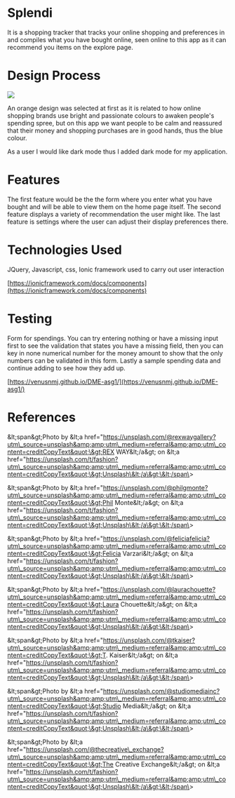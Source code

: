 # Splendi

It is a shopping tracker that tracks your online shopping and preferences in and compiles what you have bought online, seen online to this app as it can recommend you items on the explore page.

# Design Process

![](RackMultipart20201213-4-erc4w3_html_593bb3a6c50eb790.png)

An orange design was selected at first as it is related to how online shopping brands use bright and passionate colours to awaken people&#39;s spending spree, but on this app we want people to be calm and reassured that their money and shopping purchases are in good hands, thus the blue colour.

As a user I would like dark mode thus I added dark mode for my application.

# Features

The first feature would be the the form where you enter what you have bought and will be able to view them on the home page itself. The second feature displays a variety of recommendation the user might like. The last feature is settings where the user can adjust their display preferences there.

# Technologies Used

JQuery, Javascript, css, Ionic framework used to carry out user interaction

[https://ionicframework.com/docs/components](https://ionicframework.com/docs/components)

# Testing

Form for spendings. You can try entering nothing or have a missing input first to see the validation that states you have a missing field, then you can key in none numerical number for the money amount to show that the only numbers can be validated in this form. Lastly a sample spending data and continue adding to see how they add up.

[https://venusnmj.github.io/DME-asg1/](https://venusnmj.github.io/DME-asg1/)

#

# References

\&lt;span\&gt;Photo by \&lt;a href=&quot;https://unsplash.com/@rexwaygallery?utm\_source=unsplash&amp;amp;utm\_medium=referral&amp;amp;utm\_content=creditCopyText&quot;\&gt;REX WAY\&lt;/a\&gt; on \&lt;a href=&quot;https://unsplash.com/t/fashion?utm\_source=unsplash&amp;amp;utm\_medium=referral&amp;amp;utm\_content=creditCopyText&quot;\&gt;Unsplash\&lt;/a\&gt;\&lt;/span\&gt;

\&lt;span\&gt;Photo by \&lt;a href=&quot;https://unsplash.com/@philgmonte?utm\_source=unsplash&amp;amp;utm\_medium=referral&amp;amp;utm\_content=creditCopyText&quot;\&gt;Phil Monte\&lt;/a\&gt; on \&lt;a href=&quot;https://unsplash.com/t/fashion?utm\_source=unsplash&amp;amp;utm\_medium=referral&amp;amp;utm\_content=creditCopyText&quot;\&gt;Unsplash\&lt;/a\&gt;\&lt;/span\&gt;

\&lt;span\&gt;Photo by \&lt;a href=&quot;https://unsplash.com/@feliciafelicia?utm\_source=unsplash&amp;amp;utm\_medium=referral&amp;amp;utm\_content=creditCopyText&quot;\&gt;Felicia Varzari\&lt;/a\&gt; on \&lt;a href=&quot;https://unsplash.com/t/fashion?utm\_source=unsplash&amp;amp;utm\_medium=referral&amp;amp;utm\_content=creditCopyText&quot;\&gt;Unsplash\&lt;/a\&gt;\&lt;/span\&gt;

\&lt;span\&gt;Photo by \&lt;a href=&quot;https://unsplash.com/@laurachouette?utm\_source=unsplash&amp;amp;utm\_medium=referral&amp;amp;utm\_content=creditCopyText&quot;\&gt;Laura Chouette\&lt;/a\&gt; on \&lt;a href=&quot;https://unsplash.com/t/fashion?utm\_source=unsplash&amp;amp;utm\_medium=referral&amp;amp;utm\_content=creditCopyText&quot;\&gt;Unsplash\&lt;/a\&gt;\&lt;/span\&gt;

\&lt;span\&gt;Photo by \&lt;a href=&quot;https://unsplash.com/@tkaiser?utm\_source=unsplash&amp;amp;utm\_medium=referral&amp;amp;utm\_content=creditCopyText&quot;\&gt;T. Kaiser\&lt;/a\&gt; on \&lt;a href=&quot;https://unsplash.com/t/fashion?utm\_source=unsplash&amp;amp;utm\_medium=referral&amp;amp;utm\_content=creditCopyText&quot;\&gt;Unsplash\&lt;/a\&gt;\&lt;/span\&gt;

\&lt;span\&gt;Photo by \&lt;a href=&quot;https://unsplash.com/@studiomediainc?utm\_source=unsplash&amp;amp;utm\_medium=referral&amp;amp;utm\_content=creditCopyText&quot;\&gt;Studio Media\&lt;/a\&gt; on \&lt;a href=&quot;https://unsplash.com/t/fashion?utm\_source=unsplash&amp;amp;utm\_medium=referral&amp;amp;utm\_content=creditCopyText&quot;\&gt;Unsplash\&lt;/a\&gt;\&lt;/span\&gt;

\&lt;span\&gt;Photo by \&lt;a href=&quot;https://unsplash.com/@thecreative\_exchange?utm\_source=unsplash&amp;amp;utm\_medium=referral&amp;amp;utm\_content=creditCopyText&quot;\&gt;The Creative Exchange\&lt;/a\&gt; on \&lt;a href=&quot;https://unsplash.com/t/fashion?utm\_source=unsplash&amp;amp;utm\_medium=referral&amp;amp;utm\_content=creditCopyText&quot;\&gt;Unsplash\&lt;/a\&gt;\&lt;/span\&gt;
